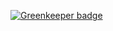 
[![Greenkeeper badge](https://badges.greenkeeper.io/thecodechef/test-app.svg)](https://greenkeeper.io/)
